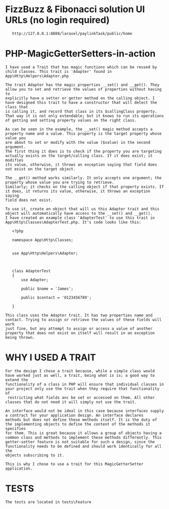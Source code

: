 
# FizzBuzz & Fibonacci solution UI URLs (no login required)
 ```
    http://127.0.0.1:8888/laravel/paylinkTask/public/home
 ```

# PHP-MagicGetterSetters-in-action
    I have used a Trait that has magic functions which can be reused by child classes. This trait is 'Adapter' found in App\Http\Helpers\Adapter.php

    The trait Adapter has the magic properties __set() and __get(). They allow you to set and retrieve the values of properties without having to
    explicitly have a setter or getter method on the calling object. I have designed this trait to have a constructor that will detect the class that
    is calling it, and record that class in its $callingClass property. That way it is not only extendable; but it knows to run its operations
    of getting and setting property values on the right class.

    As can be seen in the example, the __set() magic method accepts a property name and a value. This property is the target property whose value you
    are about to set or modify with the value ($value) in the second argument.
    The first thing it does is to check if the property you are targeting actually exists on the target/calling class. If it does exist; it modifies
    its value, otherwise, it throws an exception saying that field does not exist on the target object.

    The __get() method works similarly. It only accepts one argument; the property whose value you are trying to retrieve.
    Similarly; it checks on the calling object if that property exists. If it does, it returns its value, otherwise, it throws an exception saying
    field does not exist.

    To use it, create an object that will us this Adapter trait and this object will automatically have access to the __set() and __get().
    I have created an example class 'AdapterTest' to use this trait in App\Http\Classes\AdapterTest.php. It's code looks like this:

```
   <?php

   namespace App\Http\Classes;


   use App\Http\Helpers\Adapter;



   class AdapterTest
   {
       use Adapter;

       public $name = 'James';

       public $contact = '0123456789';

   }
```


    This class uses the Adapter trait. It has two properties name and contact. Trying to assign or retrieve the values of these fields will work
    just fine, but any attempt to assign or access a value of another property that does not exist on itself will result in an exception being thrown.


# WHY I USED A TRAIT

    For the design I chose a trait because, while a simple class would have worked just as well, a trait, being what is is; a good way to extend the
    functionality of a class in PHP will ensure that individual classes in your project only use the trait when they require that functionality of
     restricting what fields anc be set or accessed on them. All other classes that do not need it will simply not use the trait.

    An interface would not be ideal in this case because interfaces supply a contract for your application design. An interface declares
    methods but does not define these methods itself. It is the duty of the implementing objects to define the content of the methods it specifies
    for them. This is great because it allows a group of objects having a common class and methods to implement these methods differently. This
    getter-setter feature is not suitable for such a design, since the functionality needs to be defined and should work identically for all the
    objects subscribing to it.

    This is why I chose to use a trait for this MagicGetterSetter application.

# TESTS
    The tests are located in tests\Feature